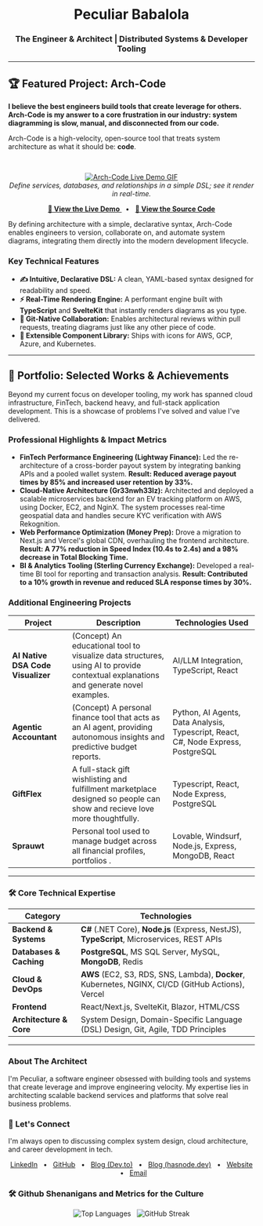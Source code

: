 <h1 align="center">Peculiar Babalola</h1>
<h3 align="center">The Engineer & Architect | Distributed Systems & Developer Tooling</h3>

---

## 🏆 Featured Project: Arch-Code

**I believe the best engineers build tools that create leverage for others. Arch-Code is my answer to a core frustration in our industry: system diagramming is slow, manual, and disconnected from our code.**

Arch-Code is a high-velocity, open-source tool that treats system architecture as what it should be: **code**.

<br/>

<p align="center">
  <a href="[LINK_TO_YOUR_LIVE_DEMO_URL]" target="_blank">
    <img src="[LINK_TO_A_HIGH_QUALITY_ANIMATED_GIF_DEMO]" alt="Arch-Code Live Demo GIF"/>
  </a>
  <br/>
  <em>Define services, databases, and relationships in a simple DSL; see it render in real-time.</em>
</p>

<p align="center">
  <a href="[LINK_TO_YOUR_LIVE_DEMO_URL]" target="_blank">
    <strong>🚀 View the Live Demo</strong>
  </a>
  &nbsp;&nbsp;•&nbsp;&nbsp;
  <a href="[LINK_TO_THE_GITHUB_REPO]" target="_blank">
    <strong>📄 View the Source Code</strong>
  </a>
</p>

By defining architecture with a simple, declarative syntax, Arch-Code enables engineers to version, collaborate on, and automate system diagrams, integrating them directly into the modern development lifecycle.

### Key Technical Features
* **✍️ Intuitive, Declarative DSL:** A clean, YAML-based syntax designed for readability and speed.
* **⚡ Real-Time Rendering Engine:** A performant engine built with **TypeScript** and **SvelteKit** that instantly renders diagrams as you type.
* **🔄 Git-Native Collaboration:** Enables architectural reviews within pull requests, treating diagrams just like any other piece of code.
* **🧩 Extensible Component Library:** Ships with icons for AWS, GCP, Azure, and Kubernetes.

---

## 🚀 Portfolio: Selected Works & Achievements

Beyond my current focus on developer tooling, my work has spanned cloud infrastructure, FinTech, backend heavy, and full-stack application development. This is a showcase of problems I've solved and value I've delivered.

### Professional Highlights & Impact Metrics

* **FinTech Performance Engineering (Lightway Finance):** Led the re-architecture of a cross-border payout system by integrating banking APIs and a pooled wallet system. **Result: Reduced average payout times by 85% and increased user retention by 33%.**
* **Cloud-Native Architecture (Gr33nwh33lz):** Architected and deployed a scalable microservices backend for an EV tracking platform on AWS, using Docker, EC2, and NginX. The system processes real-time geospatial data and handles secure KYC verification with AWS Rekognition.
* **Web Performance Optimization (Money Prep):** Drove a migration to Next.js and Vercel's global CDN, overhauling the frontend architecture. **Result: A 77% reduction in Speed Index (10.4s to 2.4s) and a 98% decrease in Total Blocking Time.**
* **BI & Analytics Tooling (Sterling Currency Exchange):** Developed a real-time BI tool for reporting and transaction analysis. **Result: Contributed to a 10% growth in revenue and reduced SLA response times by 30%.**

### Additional Engineering Projects

| Project                                    | Description                                                                                                                                | Technologies Used                               |
| ------------------------------------------ | ------------------------------------------------------------------------------------------------------------------------------------------ | ----------------------------------------------- |
| **AI Native DSA Code Visualizer** | (Concept) An educational tool to visualize data structures, using AI to provide contextual explanations and generate novel examples. | AI/LLM Integration, TypeScript, React |
| **Agentic Accountant** | (Concept) A personal finance tool that acts as an AI agent, providing autonomous insights and predictive budget reports.                     | Python, AI Agents, Data Analysis, Typescript, React, C#, Node Express, PostgreSQL                |
| **GiftFlex** | A full-stack gift wishlisting and fulfillment marketplace designed so people can show and recieve love more thoughtfully.                               | Typescript, React, Node Express, PostgreSQL                        |
| **Sprauwt** | Personal tool used to manage budget across all financial profiles, portfolios .                                       | Lovable, Windsurf, Node.js, Express, MongoDB, React             |
---

### 🛠️ Core Technical Expertise

| Category                  | Technologies                                                                          |
| ------------------------- | ------------------------------------------------------------------------------------- |
| **Backend & Systems** | **C#** (.NET Core), **Node.js** (Express, NestJS), **TypeScript**, Microservices, REST APIs |
| **Databases & Caching** | **PostgreSQL**, MS SQL Server, MySQL, **MongoDB**, Redis                                      |
| **Cloud & DevOps** | **AWS** (EC2, S3, RDS, SNS, Lambda), **Docker**, Kubernetes, NGINX, CI/CD (GitHub Actions), Vercel |
| **Frontend** | React/Next.js, SvelteKit, Blazor, HTML/CSS                                            |
| **Architecture & Core** | System Design, Domain-Specific Language (DSL) Design, Git, Agile, TDD Principles        |

---

### About The Architect

I'm Peculiar, a software engineer obsessed with building tools and systems that create leverage and improve engineering velocity. My expertise lies in architecting scalable backend services and platforms that solve real business problems.

### 🔗 Let's Connect

I'm always open to discussing complex system design, cloud architecture, and career development in tech.

<p align="center">
  <a href="https://linkedin.com/in/peculiar-babalola" target="_blank">LinkedIn</a> &nbsp;&nbsp;•&nbsp;&nbsp;
  <a href="https://github.com/peculiar9" target="_blank">GitHub</a> &nbsp;&nbsp;•&nbsp;&nbsp;
  <a href="https://dev.to/peculiar" target="_blank">Blog (Dev.to)</a> &nbsp;&nbsp;•&nbsp;&nbsp;
  <a href="https://peculiarbabalola.hasnode.dev" target="_blank">Blog (hasnode.dev)</a> &nbsp;&nbsp;•&nbsp;&nbsp;
  <a href="https://www.peculiarbabalola.xyz" target="_blank">Website</a> &nbsp;&nbsp;•&nbsp;&nbsp;
  <a href="mailto:peculiarbabalola@gmail.com">Email</a>
</p>

### 🛠️ Github Shenanigans and Metrics for the Culture

<p align="center">
  <img src="https://github-readme-stats.vercel.app/api/top-langs?username=peculiar9&show_icons=true&locale=en&layout=compact&theme=vision-friendly-dark" alt="Top Languages" />
  &nbsp;
  <img src="https://github-readme-streak-stats.herokuapp.com/?user=peculiar9&theme=vision-friendly-dark" alt="GitHub Streak" />
</p>
